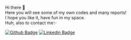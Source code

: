 <p>Hi there 👋<br> Here you will see some of my own codes and many reports!<br>
I hope you like it, have fun in my space.<br>Huh, also to contact me✨ </p>


[![Github Badge](https://img.shields.io/badge/-Github-000?style=quare&labelColor=000&logo=Github&logoColor=white&link=link)](https://github.com/elifbayirr?tab=repositories) [![Linkedin Badge](https://img.shields.io/badge/LinkedIn-0077B5?style=quare&labelColor=0077B5&logo=linkedin&logoColor=white&link=link)](https://www.linkedin.com/in/elif-bayır) 


